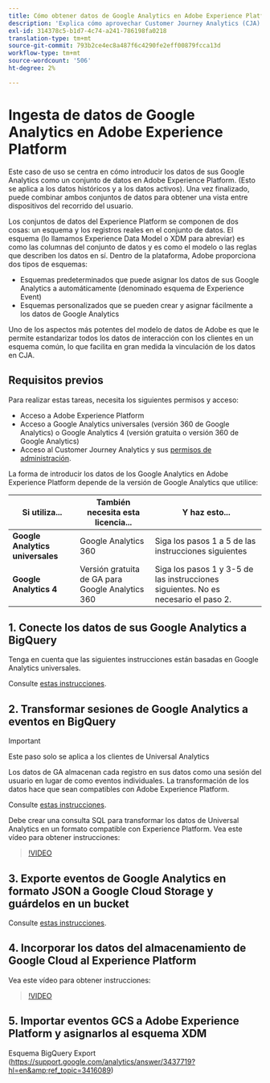 ```yaml
---
title: Cómo obtener datos de Google Analytics en Adobe Experience Platform para su análisis en Customer Journey Analytics (CJA)
description: 'Explica cómo aprovechar Customer Journey Analytics (CJA) para ingerir sus Google Analytics y datos de firebase en Adobe Experience Platform. '
exl-id: 314378c5-b1d7-4c74-a241-786198fa0218
translation-type: tm+mt
source-git-commit: 793b2ce4ec8a487f6c4290fe2eff00879fcca13d
workflow-type: tm+mt
source-wordcount: '506'
ht-degree: 2%

---
```



# Ingesta de datos de Google Analytics en Adobe Experience Platform

Este caso de uso se centra en cómo introducir los datos de sus Google Analytics como un conjunto de datos en Adobe Experience Platform. (Esto se aplica a los datos históricos y a los datos activos). Una vez finalizado, puede combinar ambos conjuntos de datos para obtener una vista entre dispositivos del recorrido del usuario.

Los conjuntos de datos del Experience Platform se componen de dos cosas: un esquema y los registros reales en el conjunto de datos. El esquema (lo llamamos Experience Data Model o XDM para abreviar) es como las columnas del conjunto de datos y es como el modelo o las reglas que describen los datos en sí. Dentro de la plataforma, Adobe proporciona dos tipos de esquemas:

* Esquemas predeterminados que puede asignar los datos de sus Google Analytics a automáticamente (denominado esquema de Experience Event)
* Esquemas personalizados que se pueden crear y asignar fácilmente a los datos de Google Analytics

Uno de los aspectos más potentes del modelo de datos de Adobe es que le permite estandarizar todos los datos de interacción con los clientes en un esquema común, lo que facilita en gran medida la vinculación de los datos en CJA.

## Requisitos previos

Para realizar estas tareas, necesita los siguientes permisos y acceso:

* Acceso a Adobe Experience Platform
* Acceso a Google Analytics universales (versión 360 de Google Analytics) o Google Analytics 4 (versión gratuita o versión 360 de Google Analytics)
* Acceso al Customer Journey Analytics y sus [permisos de administración](https://experienceleague.adobe.com/docs/analytics-platform/using/cja-overview/cja-overview.html?lang=es-ES#admin-access-permissions).

La forma de introducir los datos de los Google Analytics en Adobe Experience Platform depende de la versión de Google Analytics que utilice:

| Si utiliza... | También necesita esta licencia... | Y haz esto... |
| --- | --- | --- |
| **Google Analytics universales** | Google Analytics 360 | Siga los pasos 1 a 5 de las instrucciones siguientes |
| **Google Analytics 4** | Versión gratuita de GA para Google Analytics 360 | Siga los pasos 1 y 3-5 de las instrucciones siguientes. No es necesario el paso 2. |

## 1. Conecte los datos de sus Google Analytics a BigQuery

Tenga en cuenta que las siguientes instrucciones están basadas en Google Analytics universales.

Consulte [estas instrucciones](https://support.google.com/analytics/answer/3416092?hl=en).

## 2. Transformar sesiones de Google Analytics a eventos en BigQuery

>[!IMPORTANT]
>
>Este paso solo se aplica a los clientes de Universal Analytics

Los datos de GA almacenan cada registro en sus datos como una sesión del usuario en lugar de como eventos individuales. La transformación de los datos hace que sean compatibles con Adobe Experience Platform.

Consulte [estas instrucciones](https://support.google.com/analytics/answer/3437618?hl=en).

Debe crear una consulta SQL para transformar los datos de Universal Analytics en un formato compatible con Experience Platform. Vea este vídeo para obtener instrucciones:

>[!VIDEO](https://video.tv.adobe.com/v/332634)

## 3. Exporte eventos de Google Analytics en formato JSON a Google Cloud Storage y guárdelos en un bucket

Consulte [estas instrucciones](https://support.google.com/analytics/answer/3437719?hl=en&amp;ref_topic=3416089).

## 4. Incorporar los datos del almacenamiento de Google Cloud al Experience Platform

Vea este vídeo para obtener instrucciones:

>[!VIDEO](https://video.tv.adobe.com/v/332641)

## 5. Importar eventos GCS a Adobe Experience Platform y asignarlos al esquema XDM

Esquema BigQuery Export (https://support.google.com/analytics/answer/3437719?hl=en&amp;ref_topic=3416089)
